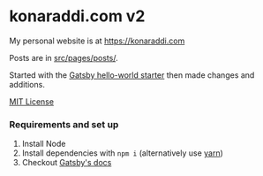 # konaraddi.com v2

My personal website is at https://konaraddi.com

Posts are in [src/pages/posts/](./src/pages/posts/).

Started with the [Gatsby hello-world starter](https://github.com/gatsbyjs/gatsby-starter-hello-world) then made changes and additions.

[MIT License](./LICENSE)

### Requirements and set up

1. Install Node
2. Install dependencies with `npm i` (alternatively use [yarn](https://www.npmjs.com/package/yarn))
3. Checkout [Gatsby's docs](https://www.gatsbyjs.org/)
